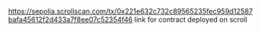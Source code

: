 https://sepolia.scrollscan.com/tx/0x221e632c732c89565235fec959d12587bafa45612f2d433a7f8ee07c52354f46
link for contract deployed on scroll

